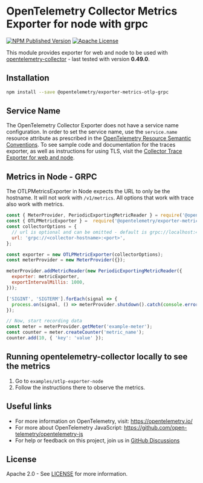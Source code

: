 # OpenTelemetry Collector Metrics Exporter for node with grpc

[![NPM Published Version][npm-img]][npm-url]
[![Apache License][license-image]][license-image]

This module provides exporter for web and node to be used with [opentelemetry-collector][opentelemetry-collector-url] - last tested with version **0.49.0**.

## Installation

```bash
npm install --save @opentelemetry/exporter-metrics-otlp-grpc
```

## Service Name

The OpenTelemetry Collector Exporter does not have a service name configuration.
In order to set the service name, use the `service.name` resource attribute as prescribed in the [OpenTelemetry Resource Semantic Conventions][semconv-resource-service-name].
To see sample code and documentation for the traces exporter, as well as instructions for using TLS, visit the [Collector Trace Exporter for web and node][trace-exporter-url].

## Metrics in Node - GRPC

The OTLPMetricsExporter in Node expects the URL to only be the hostname. It will not work with `/v1/metrics`. All options that work with trace also work with metrics.

```js
const { MeterProvider, PeriodicExportingMetricReader } = require('@opentelemetry/sdk-metrics-base');
const { OTLPMetricExporter } =  require('@opentelemetry/exporter-metrics-otlp-grpc');
const collectorOptions = {
  // url is optional and can be omitted - default is grpc://localhost:4317
  url: 'grpc://<collector-hostname>:<port>',
};

const exporter = new OTLPMetricExporter(collectorOptions);
const meterProvider = new MeterProvider({});

meterProvider.addMetricReader(new PeriodicExportingMetricReader({
  exporter: metricExporter,
  exportIntervalMillis: 1000,
}));

['SIGINT', 'SIGTERM'].forEach(signal => {
  process.on(signal, () => meterProvider.shutdown().catch(console.error));
});

// Now, start recording data
const meter = meterProvider.getMeter('example-meter');
const counter = meter.createCounter('metric_name');
counter.add(10, { 'key': 'value' });
```

## Running opentelemetry-collector locally to see the metrics

1. Go to `examples/otlp-exporter-node`
2. Follow the instructions there to observe the metrics.

## Useful links

- For more information on OpenTelemetry, visit: <https://opentelemetry.io/>
- For more about OpenTelemetry JavaScript: <https://github.com/open-telemetry/opentelemetry-js>
- For help or feedback on this project, join us in [GitHub Discussions][discussions-url]

## License

Apache 2.0 - See [LICENSE][license-url] for more information.

[discussions-url]: https://github.com/open-telemetry/opentelemetry-js/discussions
[license-url]: https://github.com/open-telemetry/opentelemetry-js/blob/main/LICENSE
[license-image]: https://img.shields.io/badge/license-Apache_2.0-green.svg?style=flat
[npm-url]: https://www.npmjs.com/package/@opentelemetry/exporter-metrics-otlp-grpc
[npm-img]: https://badge.fury.io/js/%40opentelemetry%2Fexporter-metrics-otlp-grpc.svg
[opentelemetry-collector-url]: https://github.com/open-telemetry/opentelemetry-collector
[semconv-resource-service-name]: https://github.com/open-telemetry/opentelemetry-specification/blob/main/specification/resource/semantic_conventions/README.md#service
[trace-exporter-url]: https://github.com/open-telemetry/opentelemetry-js/tree/main/packages/exporter-trace-otlp-grpc
